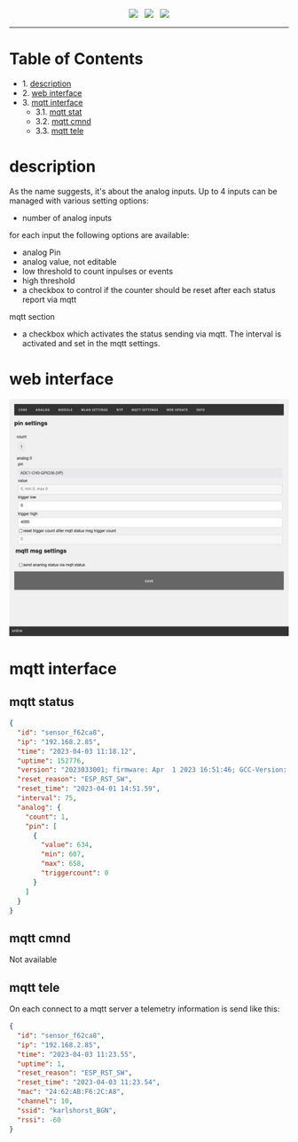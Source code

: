 <p align="center">
<img src="https://img.shields.io/github/last-commit/sharandac/defaultIoT.svg?style=for-the-badge" />
&nbsp;
<img src="https://img.shields.io/github/license/sharandac/defaultIoT.svg?style=for-the-badge" />
&nbsp;
<a href="https://www.buymeacoffee.com/sharandac" target="_blank"><img src="https://img.shields.io/badge/Buy%20me%20a%20coffee-%E2%82%AC5-orange?style=for-the-badge&logo=buy-me-a-coffee" /></a>
</p>
<hr/>

# Table of Contents

* 1\. [description](#description)
* 2\. [web interface](#web-interface)
* 3\. [mqtt interface](#mqtt-interface)
    * 3.1\. [mqtt stat](#mqtt-stat)
    * 3.2\. [mqtt cmnd](#mqtt-cmnd)
    * 3.3\. [mqtt tele](#mqtt-tele)
    
# description

As the name suggests, it's about the analog inputs. Up to 4 inputs can be managed with various setting options:

* number of analog inputs

for each input the following options are available:

* analog Pin
* analog value, not editable
* low threshold to count inpulses or events
* high threshold
* a checkbox to control if the counter should be reset after each status report via mqtt

mqtt section

* a checkbox which activates the status sending via mqtt. The interval is activated and set in the mqtt settings.

# web interface

![analog interface](/images/analog.png)

# mqtt interface

## mqtt status

```json
{
  "id": "sensor_f62ca8",
  "ip": "192.168.2.85",
  "time": "2023-04-03 11:18.12",
  "uptime": 152776,
  "version": "2023033001; firmware: Apr  1 2023 16:51:46; GCC-Version: 5.2.0",
  "reset_reason": "ESP_RST_SW",
  "reset_time": "2023-04-01 14:51.59",
  "interval": 75,
  "analog": {
    "count": 1,
    "pin": [
      {
        "value": 634,
        "min": 607,
        "max": 658,
        "triggercount": 0
      }
    ]
  }
}
```

## mqtt cmnd

Not available

## mqtt tele

On each connect to a mqtt server a telemetry information is send like this:

```json
{
  "id": "sensor_f62ca8",
  "ip": "192.168.2.85",
  "time": "2023-04-03 11:23.55",
  "uptime": 1,
  "reset_reason": "ESP_RST_SW",
  "reset_time": "2023-04-03 11:23.54",
  "mac": "24:62:AB:F6:2C:A8",
  "channel": 10,
  "ssid": "karlshorst_BGN",
  "rssi": -60
}
```